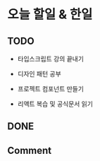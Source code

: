 # 오늘 할일 & 한일

## TODO

- 타입스크립트 강의 끝내기

- 디자인 패턴 공부

- 프로젝트 컴포넌트 만들기

- 리액트 복습 및 공식문서 읽기

## DONE

## Comment
